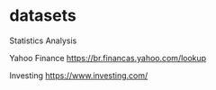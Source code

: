 # datasets
Statistics Analysis

Yahoo Finance
https://br.financas.yahoo.com/lookup

Investing
https://www.investing.com/
